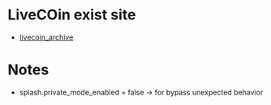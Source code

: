 
# LiveCOin exist site

- [livecoin_archive](https://web.archive.org/web/20200116052415/https://www.livecoin.net/en/)

# Notes

- splash.private_mode_enabled = false -> for bypass unexpected behavior
